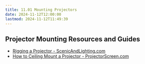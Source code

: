 ```yaml
---
title: 11.01 Mounting Projectors
date: 2024-11-12T12:00:00
lastmod: 2024-11-12T11:49:39
---
```


## Projector Mounting Resources and Guides

- [Rigging a Projector - ScenicAndLighting.com](https://scenicandlighting.com/article/rigging-a-projector-to-an-electric/)
- [How to Ceiling Mount a Projector - ProjectorScreen.com](https://www.projectorscreen.com/blog/How-To-Ceiling-Mount-A-Projector)
